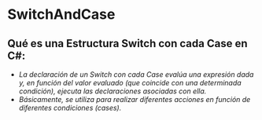 # SwitchAndCase

## Qué es una Estructura Switch con cada Case en C#:

- _La declaración de un Switch con cada Case evalúa una expresión dada y, en función del valor evaluado (que coincide con una determinada condición), ejecuta las declaraciones asociadas con ella._
- _Básicamente, se utiliza para realizar diferentes acciones en función de diferentes condiciones (cases)._
